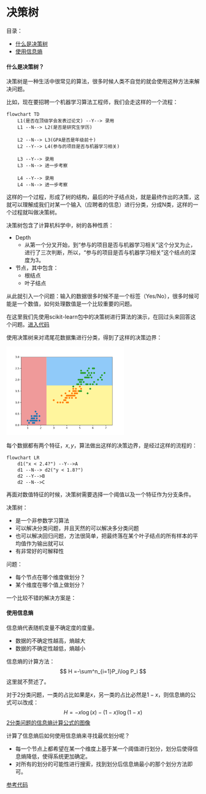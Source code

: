 # 决策树

目录：

* [什么是决策树](#DecisionTree)
* [使用信息熵](#Entropy)



#### <span id="DecisionTree">什么是决策树？</span>

决策树是一种生活中很常见的算法，很多时候人类不自觉的就会使用这种方法来解决问题。

比如，现在要招聘一个机器学习算法工程师，我们会走这样的一个流程：

```mermaid
flowchart TD
	L1(是否在顶级学会发表过论文) --Y--> 录用
	L1 --N--> L2(是否是研究生学历)
	
	L2 --N--> L3(GPA是否是年级前十)
	L2 --Y--> L4(参与的项目是否与机器学习相关)
	
	L3 --Y--> 录用
	L3 --N--> 进一步考察
	
	L4 --Y--> 录用
	L4 --N--> 进一步考察
```

这样的一个过程，形成了树的结构，最后的叶子结点处，就是最终作出的决策，这就可以理解成我们对某一个输入（应聘者的信息）进行分类，分成N类，这样的一个过程就叫做决策树。

决策树包含了计算机科学中，树的各种性质：

* Depth
  * 从第一个分叉开始，到“参与的项目是否与机器学习相关”这个分叉为止，进行了三次判断，所以，“参与的项目是否与机器学习相关”这个结点的深度为3。
* 节点，其中包含：
  * 根结点
  * 叶子结点

从此就引入一个问题：输入的数据很多时候不是一个标签（Yes/No），很多时候可能是一个数值，如何处理数值是一个比较重要的问题。

在这里我们先使用scikit-learn包中的决策树进行算法的演示，在回过头来回答这个问题。[进入代码](../notebooks/chp10-Desision-Tree/01-DecisionTree-in-sklearn.ipynb)

使用决策树来对鸢尾花数据集进行分类，得到了这样的决策边界：

<p style="align:center"><img src="./pngs/decTree_1.png" style="zoom:30%; "/></p>

每个数据都有两个特征，$x, y$，算法做出这样的决策边界，是经过这样的流程的：

```mermaid
flowchart LR
	d1("x < 2.4?") --Y-->A
	d1 --N--> d2("y < 1.8?")
	d2 --Y-->B
	d2 --N-->C
```

再面对数值特征的时候，决策树需要选择一个阈值以及一个特征作为分支条件。

决策树：

* 是一个非参数学习算法
* 可以解决分类问题，并且天然的可以解决多分类问题
* 也可以解决回归问题，方法很简单，把最终落在某个叶子结点的所有样本的平均值作为输出就可以
* 有非常好的可解释性

问题：

* 每个节点在哪个维度做划分？
* 某个维度在哪个值上做划分？

一个比较不错的解决方案是：

#### <span id="Entropy">使用信息熵</span>

信息熵代表随机变量不确定度的度量。

* 数据的不确定性越高，熵越大
* 数据的不确定性越低，熵越小

信息熵的计算方法：
$$
H =-\sum^n_{i=1}P_i\log P_i
$$
这里就不赘述了。

对于2分类问题，一类的占比如果是$x$，另一类的占比必然是$1-x$，则信息熵的公式可以改成：
$$
H = -x\log(x)-(1-x)\log(1-x)
$$
[2分类问题的信息熵计算公式的图像](../notebooks/chp10-Desision-Tree/02-Entropy.ipynb)

计算了信息熵后如何使用信息熵来寻找最优划分呢？

* 每一个节点上都希望在某一个维度上基于某一个阈值进行划分，划分后使得信息熵降低，使得系统更加确定。
* 对所有的划分的可能性进行搜索，找到划分后信息熵最小的那个划分方法即可。

[参考代码](../notebooks/chp10-Desision-Tree/04-Entropy-Split-Simulation.ipynb)
